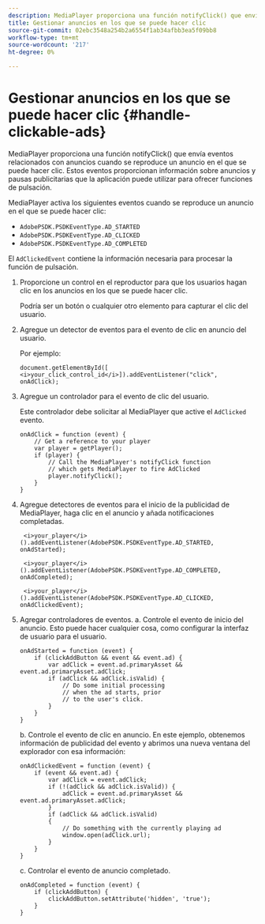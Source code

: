 ```yaml
---
description: MediaPlayer proporciona una función notifyClick() que envía eventos relacionados con anuncios cuando se reproduce un anuncio en el que se puede hacer clic. Estos eventos proporcionan información sobre anuncios y pausas publicitarias que la aplicación puede utilizar para ofrecer funciones de pulsación.
title: Gestionar anuncios en los que se puede hacer clic
source-git-commit: 02ebc3548a254b2a6554f1ab34afbb3ea5f09bb8
workflow-type: tm+mt
source-wordcount: '217'
ht-degree: 0%

---
```


# Gestionar anuncios en los que se puede hacer clic {#handle-clickable-ads}

MediaPlayer proporciona una función notifyClick() que envía eventos relacionados con anuncios cuando se reproduce un anuncio en el que se puede hacer clic. Estos eventos proporcionan información sobre anuncios y pausas publicitarias que la aplicación puede utilizar para ofrecer funciones de pulsación.

MediaPlayer activa los siguientes eventos cuando se reproduce un anuncio en el que se puede hacer clic:

* `AdobePSDK.PSDKEventType.AD_STARTED`
* `AdobePSDK.PSDKEventType.AD_CLICKED`
* `AdobePSDK.PSDKEventType.AD_COMPLETED`

El `AdClickedEvent` contiene la información necesaria para procesar la función de pulsación.

1. Proporcione un control en el reproductor para que los usuarios hagan clic en los anuncios en los que se puede hacer clic.

   Podría ser un botón o cualquier otro elemento para capturar el clic del usuario.
1. Agregue un detector de eventos para el evento de clic en anuncio del usuario.

   Por ejemplo:

   ```
   document.getElementById([ 
   <i>your_click_control_id</i>]).addEventListener("click", onAdClick);
   ```

1. Agregue un controlador para el evento de clic del usuario.

   Este controlador debe solicitar al MediaPlayer que active el `AdClicked` evento.

   ```
   onAdClick = function (event) { 
       // Get a reference to your player 
       var player = getPlayer(); 
       if (player) { 
           // Call the MediaPlayer's notifyClick function 
           // which gets MediaPlayer to fire AdClicked 
           player.notifyClick(); 
       } 
   } 
   ```

1. Agregue detectores de eventos para el inicio de la publicidad de MediaPlayer, haga clic en el anuncio y añada notificaciones completadas.

   ```
    <i>your_player</i>().addEventListener(AdobePSDK.PSDKEventType.AD_STARTED, onAdStarted); 
   
    <i>your_player</i>().addEventListener(AdobePSDK.PSDKEventType.AD_COMPLETED, onAdCompleted);
   
    <i>your_player</i>().addEventListener(AdobePSDK.PSDKEventType.AD_CLICKED, onAdClickedEvent);
   ```

1. Agregar controladores de eventos.
a. Controle el evento de inicio del anuncio.
Esto puede hacer cualquier cosa, como configurar la interfaz de usuario para el usuario.

   ```
   onAdStarted = function (event) { 
       if (clickAddButton && event && event.ad) { 
           var adClick = event.ad.primaryAsset && event.ad.primaryAsset.adClick; 
           if (adClick && adClick.isValid) { 
               // Do some initial processing  
               // when the ad starts, prior 
               // to the user's click. 
           } 
       } 
   }
   ```

   b. Controle el evento de clic en anuncio.
En este ejemplo, obtenemos información de publicidad del evento y abrimos una nueva ventana del explorador con esa información:

   ```
   onAdClickedEvent = function (event) { 
       if (event && event.ad) { 
           var adClick = event.adClick; 
           if (!(adClick && adClick.isValid)) { 
               adClick = event.ad.primaryAsset && event.ad.primaryAsset.adClick; 
           } 
           if (adClick && adClick.isValid) 
           { 
               // Do something with the currently playing ad 
               window.open(adClick.url); 
           } 
       } 
   }
   ```

   c. Controlar el evento de anuncio completado.

   ```
   onAdCompleted = function (event) { 
       if (clickAddButton) { 
           clickAddButton.setAttribute('hidden', 'true'); 
       } 
   }
   ```
